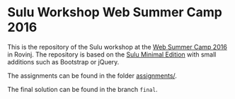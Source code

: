 # Sulu Workshop Web Summer Camp 2016

This is the repository of the Sulu workshop at the [Web Summer Camp 2016] in 
Rovinj. The repository is based on the [Sulu Minimal Edition] with small
additions such as Bootstrap or jQuery.

The assignments can be found in the folder [assignments/].

The final solution can be found in the branch `final`.

[Web Summer Camp 2016]: http://2016.websummercamp.com
[Sulu Minimal Edition]: https://github.com/sulu/sulu-minimal
[assignments/]: assignments
